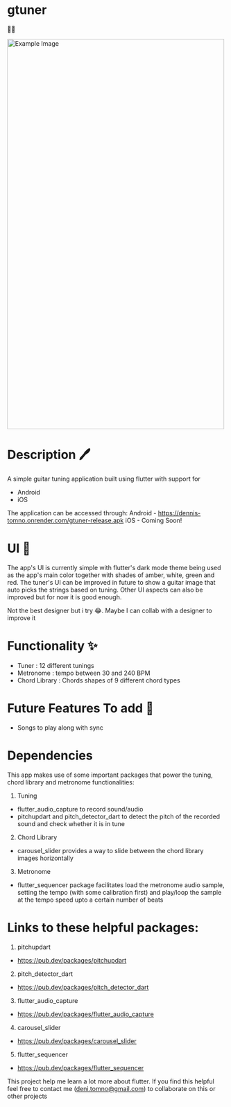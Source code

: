 # gtuner
🎸🎸

<img src="https://www.dropbox.com/scl/fi/4e8z2s7pau4fuwrkdsube/gtuner.jpg?rlkey=oukxjfpb1ysxyw08hhiusvijp&raw=1" alt="Example Image" width="500" height="900">


# Description 🖊️
A simple guitar tuning application built using flutter with support for 
- Android
- iOS

The application can be accessed through:
Android - https://dennis-tomno.onrender.com/gtuner-release.apk
iOS - Coming Soon!

# UI 🎨
The app's UI is currently simple with flutter's dark mode theme being used
as the app's main color together with shades of amber, white, green and red.
The tuner's UI can be improved in future to show a guitar image that auto picks the strings
based on tuning. Other UI aspects can also be improved but for now it is good enough.

Not the best designer but i try 😂. Maybe I can collab with a designer to improve it 

# Functionality ✨
- Tuner : 12 different tunings
- Metronome : tempo between 30 and 240 BPM
- Chord Library : Chords shapes of 9 different chord types

# Future Features To add 📔
- Songs to play along with sync

# Dependencies 
This app makes use of some important packages that power the tuning, chord library and metronome functionalities:

1. Tuning
- flutter_audio_capture to record sound/audio 
- pitchupdart and pitch_detector_dart to detect the pitch of the recorded sound and check whether it is in tune

2. Chord Library
- carousel_slider provides a way to slide between the chord library images horizontally

3. Metronome
- flutter_sequencer package facilitates load the metronome audio sample, setting the tempo (with some calibration first) and play/loop the sample at the tempo speed upto a certain number of beats

# Links to these helpful packages:
1. pitchupdart 
- https://pub.dev/packages/pitchupdart

2. pitch_detector_dart 
- https://pub.dev/packages/pitch_detector_dart

3. flutter_audio_capture 
- https://pub.dev/packages/flutter_audio_capture

4. carousel_slider 
- https://pub.dev/packages/carousel_slider

5. flutter_sequencer 
- https://pub.dev/packages/flutter_sequencer

This project help me learn a lot more about flutter. If you find this helpful feel 
free to contact me (deni.tomno@gmail.com) to collaborate on this or other projects
